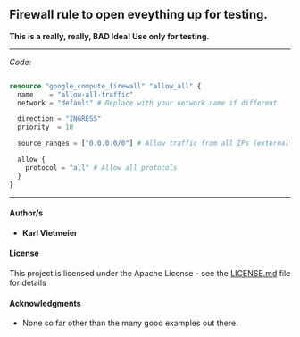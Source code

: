## Firewall rule to open eveything up for testing.

**This is a really, really, BAD Idea!  Use only for testing.**

---

*Code:*

```terraform

resource "google_compute_firewall" "allow_all" {
  name    = "allow-all-traffic"
  network = "default" # Replace with your network name if different

  direction = "INGRESS"
  priority  = 10

  source_ranges = ["0.0.0.0/0"] # Allow traffic from all IPs (external and internal)

  allow {
    protocol = "all" # Allow all protocols
  }
}
```

---

#### Author/s

* **Karl Vietmeier**

#### License

This project is licensed under the Apache License - see the [LICENSE.md](LICENSE.md) file for details

#### Acknowledgments

* None so far other than the many good examples out there.
